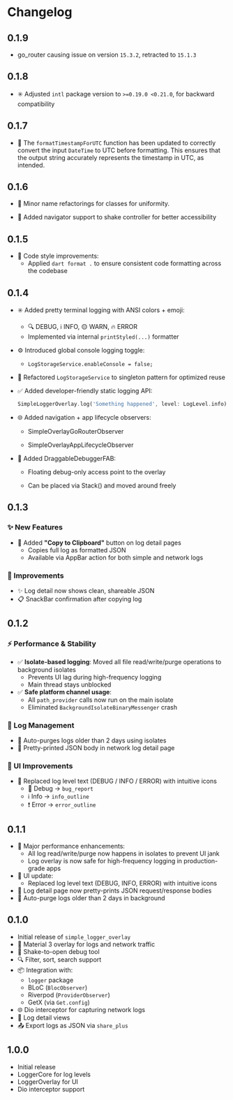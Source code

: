 # Changelog

## 0.1.9

- go_router causing issue on version `15.3.2`, retracted to `15.1.3`

## 0.1.8

- ✳️ Adjusted `intl` package version to `>=0.19.0 <0.21.0`, for backward compatibility

## 0.1.7

- 🐞 The `formatTimestampForUTC` function has been updated to correctly convert the input `DateTime` to UTC before formatting.
  This ensures that the output string accurately represents the timestamp in UTC, as intended.

## 0.1.6

- 🧠 Minor name refactorings for classes for uniformity.

- 🐞 Added navigator support to shake controller for better accessibility

## 0.1.5

- 🎨 Code style improvements:
  - Applied `dart format .` to ensure consistent code formatting across the codebase

## 0.1.4

- ✳️ Added pretty terminal logging with ANSI colors + emoji:
  - 🔍 DEBUG, ℹ️ INFO, 🟡 WARN, 🔥 ERROR
  - Implemented via internal `printStyled(...)` formatter

- ⚙️ Introduced global console logging toggle:
  - `LogStorageService.enableConsole = false;`

- 🧠 Refactored `LogStorageService` to singleton pattern for optimized reuse

- ✅ Added developer-friendly static logging API:
  ```dart
  SimpleLoggerOverlay.log('Something happened', level: LogLevel.info);

- 🌐 Added navigation + app lifecycle observers:

    - SimpleOverlayGoRouterObserver

    - SimpleOverlayAppLifecycleObserver

- 🐞 Added DraggableDebuggerFAB:

    - Floating debug-only access point to the overlay

    - Can be placed via Stack() and moved around freely

## 0.1.3

### ✨ New Features
- 📝 Added **"Copy to Clipboard"** button on log detail pages
  - Copies full log as formatted JSON
  - Available via AppBar action for both simple and network logs

### 🔧 Improvements
- ✨ Log detail now shows clean, shareable JSON
- 📋 SnackBar confirmation after copying log

## 0.1.2

### ⚡ Performance & Stability
- ✅ **Isolate-based logging**: Moved all file read/write/purge operations to background isolates
  - Prevents UI lag during high-frequency logging
  - Main thread stays unblocked
- ✅ **Safe platform channel usage**:
  - All `path_provider` calls now run on the main isolate
  - Eliminated `BackgroundIsolateBinaryMessenger` crash

### 🧼 Log Management
- 🧹 Auto-purges logs older than 2 days using isolates
- 🧾 Pretty-printed JSON body in network log detail page

### 🎨 UI Improvements
- 🔁 Replaced log level text (DEBUG / INFO / ERROR) with intuitive icons
  - 🐞 Debug → `bug_report`
  - ℹ️ Info → `info_outline`
  - ❗ Error → `error_outline`

## 0.1.1

- 🧠 Major performance enhancements:
  - All log read/write/purge now happens in isolates to prevent UI jank
  - Log overlay is now safe for high-frequency logging in production-grade apps
- 🎯 UI update:
  - Replaced log level text (DEBUG, INFO, ERROR) with intuitive icons
- 🧾 Log detail page now pretty-prints JSON request/response bodies
- 🛑 Auto-purge logs older than 2 days in background

## 0.1.0

- Initial release of `simple_logger_overlay`
- 🌈 Material 3 overlay for logs and network traffic
- 🚀 Shake-to-open debug tool
- 🔍 Filter, sort, search support
- 📦 Integration with:
  - `logger` package
  - BLoC (`BlocObserver`)
  - Riverpod (`ProviderObserver`)
  - GetX (via `Get.config`)
- 🌐 Dio interceptor for capturing network logs
- 🧾 Log detail views
- 📤 Export logs as JSON via `share_plus`

## 1.0.0

- Initial release
- LoggerCore for log levels
- LoggerOverlay for UI
- Dio interceptor support